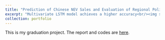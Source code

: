 ```yaml
---
title: "Prediction of Chinese NEV Sales and Evaluation of Regional Policy Effects"
excerpt: "Multivariate LSTM model achieves a higher accuracy<br/><img src='/images/time-series-pred.png'>"
collection: portfolio
---
```


This is my graduation project. The report and codes are [here](https://github.com/qjymary/undergraduation_thesis).
